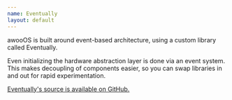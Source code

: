 ```yaml
---
name: Eventually
layout: default
---
```


awooOS is built around event-based architecture, using a custom library called
Eventually.

Even initializing the hardware abstraction layer is done via an event system.
This makes decoupling of components easier, so you can swap libraries in and
out for rapid experimentation.

[Eventually's source is available on GitHub.](https://github.com/awooos/eventually)
